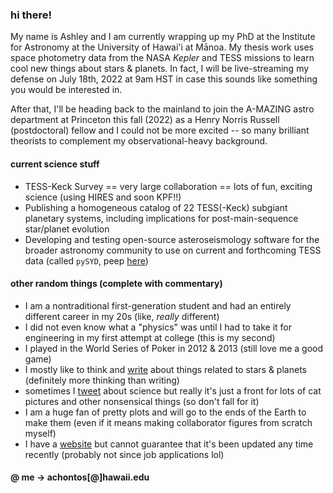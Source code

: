 ### hi there!

My name is Ashley and I am currently wrapping up my PhD at the Institute for Astronomy at the University of Hawai'i at Mānoa. My thesis work uses space photometry data from the NASA *Kepler* and TESS missions to learn cool new things about stars & planets. In fact, I will be live-streaming my defense on July 18th, 2022 at 9am HST in case this sounds like something you would be interested in.

After that, I'll be heading back to the mainland to join the A-MAZING astro department at Princeton this fall (2022) as a Henry Norris Russell (postdoctoral) fellow and I could not be more excited -- so many brilliant theorists to complement my observational-heavy background.

#### current science stuff

- TESS-Keck Survey == very large collaboration == lots of fun, exciting science (using HIRES and soon KPF!!)
- Publishing a homogeneous catalog of 22 TESS(-Keck) subgiant planetary systems, including implications for post-main-sequence star/planet evolution
- Developing and testing open-source asteroseismology software for the broader astronomy community to use on current and forthcoming TESS data (called ``pySYD``, peep [here](https://pysyd.readthedocs.io))

#### other random things (complete with commentary)

- I am a nontraditional first-generation student and had an entirely different career in my 20s (like, *really* different)
- I did not even know what a "physics" was until I had to take it for engineering in my first attempt at college (this is my second)
- I played in the World Series of Poker in 2012 & 2013 (still love me a good game)
- I mostly like to think and [write](https://ui.adsabs.harvard.edu/search/q=%20author%3A%22chontos%22&sort=date%20desc%2C%20bibcode%20desc&p_=0) about things related to stars & planets (definitely more thinking than writing)
- sometimes I [tweet](https://twitter.com/ashleychontos?lang=en) about science but really it's just a front for lots of cat pictures and other nonsensical things (so don't fall for it)
- I am a huge fan of pretty plots and will go to the ends of the Earth to make them (even if it means making collaborator figures from scratch myself)
- I have a [website](https://ashleyin.space) but cannot guarantee that it's been updated any time recently (probably not since job applications lol)

#### @ me -> achontos[@]hawaii.edu
